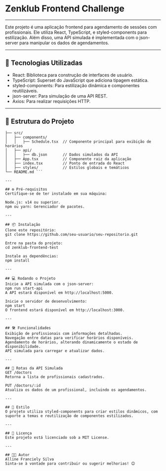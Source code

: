 # Zenklub Frontend Challenge

---

Este projeto é uma aplicação frontend para agendamento de sessões com profissionais. Ele utiliza React, TypeScript, e styled-components para estilização. Além disso, uma API simulada é implementada com o json-server para manipular os dados de agendamentos.

---

## 🚀 Tecnologias Utilizadas
- React: Biblioteca para construção de interfaces de usuário.
- TypeScript: Superset do JavaScript que adiciona tipagem estática.
- styled-components: Para estilização dinâmica e componentes reutilizáveis.
- json-server: Para simulação de uma API REST.
- Axios: Para realizar requisições HTTP.

---

## 📂 Estrutura do Projeto
```├── public/
├── src/
│   ├── components/
│   │   ├── Schedule.tsx  // Componente principal para exibição de horários
│   ├── api/
│   │   ├── db.json       // Dados simulados da API
│   ├── App.tsx           // Componente raiz da aplicação
│   ├── index.tsx         // Ponto de entrada do React
│   ├── styles/           // Estilos globais e temáticos
└── README.md ```

---

## ⚙️ Pré-requisitos
Certifique-se de ter instalado em sua máquina:

Node.js: v14 ou superior.
npm ou yarn: Gerenciador de pacotes.

---

## 📦 Instalação
Clone este repositório:
git clone https://github.com/seu-usuario/seu-repositorio.git

Entre na pasta do projeto:
cd zenklub-frontend-test

Instale as dependências:
npm install

---

## 💻 Rodando o Projeto
Inicie a API simulada com o json-server:
npm run start-api
A API estará disponível em http://localhost:5000.

Inicie o servidor de desenvolvimento:
npm start
O frontend estará disponível em http://localhost:3000.

---

## 🛠 Funcionalidades
Exibição de profissionais com informações detalhadas.
Navegação entre datas para verificar horários disponíveis.
Agendamento de horários, alterando dinamicamente o estado de disponibilidade.
API simulada para carregar e atualizar dados.

---

## 📝 Rotas da API Simulada
GET /doctors
Retorna a lista de profissionais cadastrados.

PUT /doctors/:id
Atualiza os dados de um profissional, incluindo os agendamentos.

---

## 🎨 Estilo
O projeto utiliza styled-components para criar estilos dinâmicos, com suporte a temas e reutilização de componentes estilizados.

---

## 📜 Licença
Este projeto está licenciado sob a MIT License.

---

## 👨‍💻 Autor
Alline Franciely Silva
Sinta-se à vontade para contribuir ou sugerir melhorias! 😊
